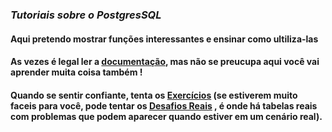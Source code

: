 
###  *Tutoriais sobre o PostgresSQL*
#### Aqui pretendo mostrar funções interessantes e ensinar como ultiliza-las
#### As vezes é legal ler a [documentação](http://pgdocptbr.sourceforge.net/pg80), mas não se preucupa aqui você vai aprender muita coisa também !
#### Quando se sentir confiante, tenta os [Exercícios](/Exercicios/) (se estiverem muito faceis para você, pode tentar os [Desafios Reais](/Desafios%20Reais/) , é onde há tabelas reais com problemas que podem aparecer quando estiver em um cenário real).


